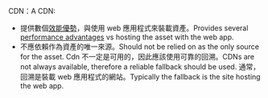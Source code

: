 <span data-ttu-id="46661-101">CDN：</span><span class="sxs-lookup"><span data-stu-id="46661-101">A CDN:</span></span>

* <span data-ttu-id="46661-102">提供數個[效能優勢](/office365/enterprise/content-delivery-networks#how-do-cdns-make-services-work-faster)，與使用 web 應用程式來裝載資產。</span><span class="sxs-lookup"><span data-stu-id="46661-102">Provides several [performance advantages](/office365/enterprise/content-delivery-networks#how-do-cdns-make-services-work-faster) vs hosting the asset with the web app.</span></span>
* <span data-ttu-id="46661-103">不應依賴作為資產的唯一來源。</span><span class="sxs-lookup"><span data-stu-id="46661-103">Should not be relied on as the only source for the asset.</span></span> <span data-ttu-id="46661-104">Cdn 不一定是可用的，因此應該使用可靠的回溯。</span><span class="sxs-lookup"><span data-stu-id="46661-104">CDNs are not always available, therefore a reliable fallback should be used.</span></span> <span data-ttu-id="46661-105">通常，回溯是裝載 web 應用程式的網站。</span><span class="sxs-lookup"><span data-stu-id="46661-105">Typically the fallback is the site hosting the web app.</span></span>